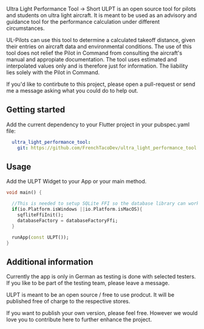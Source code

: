 Ultra Light Performance Tool -> Short ULPT is an open source tool for pilots and students on ultra light aircraft.
It is meant to be used as an advisory and guidance tool for the performance calculation under different circumstances.

UL-Pilots can use this tool to determine a calculated takeoff distance, given their entries on aircraft data and environmental conditions.
The use of this tool does not relief the Pilot in Command from consulting the aircraft's manual and appropiate documentation.
The tool uses estimated and interpolated values only and is therefore just for information.
The liability lies solely with the Pilot in Command.

If you'd like to contirbute to this project, please open a pull-request or send me a message asking what you could do to help out.

## Getting started

Add the current dependency to your Flutter project in your pubspec.yaml file:

```yaml
  ultra_light_performance_tool:
    git: https://github.com/FrenchTacoDev/ultra_light_performance_tool.git
```

## Usage

Add the ULPT Widget to your App or your main method.

```dart
void main() {

  //This is needed to setup SQLite FFI so the database library can work on desktop!
  if(io.Platform.isWindows ||io.Platform.isMacOS){
    sqfliteFfiInit();
    databaseFactory = databaseFactoryFfi;
  }

  runApp(const ULPT());
}
```

## Additional information

Currently the app is only in German as testing is done with selected testers.
If you like to be part of the testing team, please leave a message.

ULPT is meant to be an open source / free to use prodcut.
It will be published free of charge to the respective stores.

If you want to publish your own version, please feel free.
However we would love you to contribute here to further enhance the project.
